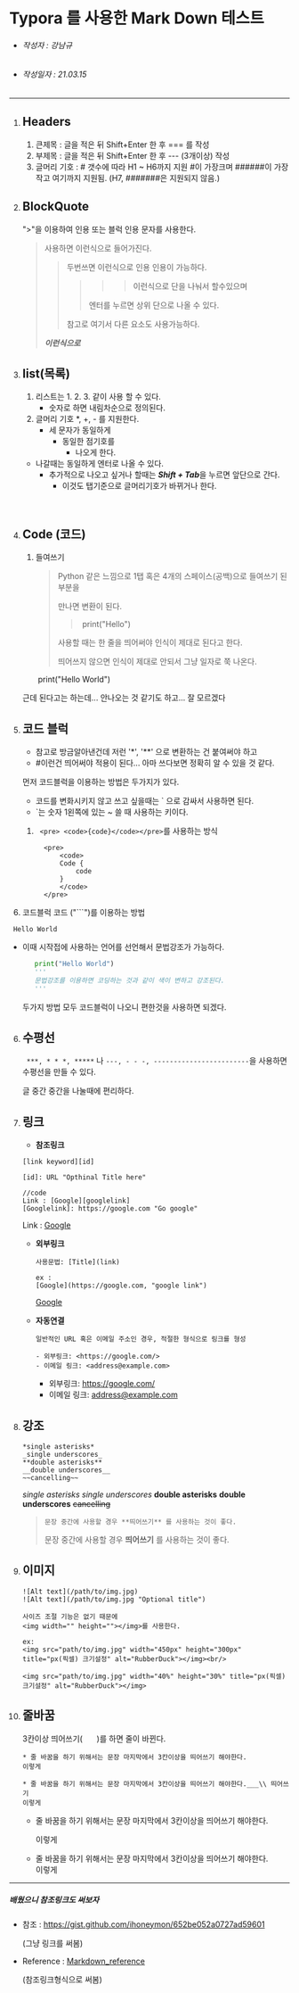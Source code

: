 # Typora 를 사용한 **Mark Down** 테스트



- ###### 작성자 : 강남규

- ###### 작성일자 : 21.03.15

---



1. Headers
   ---

   1.  큰제목 : 글을 적은 뒤 Shift+Enter 한 후 === 를 작성
    2.  부제목 : 글을 적은 뒤 Shift+Enter 한 후 --- (3개이상) 작성
    3.  글머리 기호 : # 갯수에 따라 H1 ~ H6까지 지원
       #이 가장크며 ######이 가장 작고 여기까지 지원됨.
       (H7, #######은 지원되지 않음.)



2. BlockQuote
   ---

   ">"을 이용하여 인용 또는 블럭 인용 문자를 사용한다.

   > 사용하면 이런식으로 들어가진다.
   >
   > > 두번쓰면 이런식으로 인용 인용이 가능하다.
   > >
   > > > > > 이런식으로 단을 나눠서 할수있으며
   > > >
   > > > 엔터를 누르면 상위 단으로 나올 수 있다.
   >>
   > > 참고로 여기서 다른 요소도 사용가능하다. 
   >
   > ***이런식으로***



 3. list(목록)
    ---

    1. 리스트는 1. 2. 3. 같이 사용 할 수 있다.
       - 숫자로 하면 내림차순으로 정의된다.
    2. 글머리 기호 *, +, - 를 지원한다.
       * 세 문자가 동일하게
         + 동일한 점기호를
           - 나오게 한다.

    * 나갈때는 동일하게 엔터로 나올 수 있다.
      * 추가적으로 나오고 싶거나 할때는 ***Shift + Tab***을 누르면 앞단으로 간다.
        * 이것도 탭기준으로 글머리기호가 바뀌거나 한다.

​	

4. **Code (코드)** 
   ---

   1. 들여쓰기

      > Python 같은 느낌으로 1탭 혹은 4개의 스페이스(공백)으로 들여쓰기 된 부분을
      >
      > 만나면 변환이 된다.
      >
      > > 
      > >
      > > ​	print("Hello")
      > >
      > >  
      >
      > 사용할 때는 한 줄을 띄어써야 인식이 제대로 된다고 한다.
      >
      > 띄어쓰지 않으면 인식이 제대로 안되서 그냥 일자로 쭉 나온다.

      ​	print("Hello World")

   

   근데 된다고는 하는데... 안나오는 것 같기도 하고... 잘 모르겠다



5. 코드 블럭
   ---

   * 참고로 방금알아낸건데 저런 '*', '**' 으로 변환하는 건 붙여써야 하고 
   * #이런건 띄어써야 적용이 된다... 아마 쓰다보면 정확히 알 수 있을 것 같다.

   

   먼저 코드블럭을 이용하는 방법은 두가지가 있다.

   * 코드를 변화시키지 않고 쓰고 싶을때는 ` 으로 감싸서 사용하면 된다.
   * `는 숫자 1왼쪽에 있는 ~ 쓸 때 사용하는 키이다.

   1. ` <pre> <code>{code}</code></pre>`를 사용하는 방식

      ```
      	<pre>
      	    <code>
      	    Code {
      	    	code
      	    }
      	    </code>
      	</pre>
      ```
   
2.  코드블럭 코드 ("```")를 이용하는 방법 
   
   ``` Hello World```
   
   - 이때 시작접에 사용하는 언어를 선언해서 문법강조가 가능하다.
   
     ``` python
        print("Hello World")
        '''
        문법강조를 이용하면 코딩하는 것과 같이 색이 변하고 강조된다.
        '''
     ```
   
     두가지 방법 모두 코드블럭이 나오니 편한것을 사용하면 되겠다.



6. 수평선
   ---

   ` ***, * * *, *****` 나  `---, - - -, ------------------------`을 사용하면 수평선을 만들 수 있다.

   글 중간 중간을 나눌때에 편리하다.



7. 링크
   ---

   - **참조링크**

   ```
   [link keyword][id]
   
   [id]: URL "Opthinal Title here"
   
   //code
   Link : [Google][googlelink]
   [Googlelink]: https://google.com "Go google"
   ```

   Link : [Google][googlelink]

   [Googlelink]: https://google.com "Go google"

   

   - **외부링크**

     ``````
     사용문법: [Title](link)
     
     ex : 
     [Google](https://google.com, "google link")
     ``````

     [Google](https://google.com, "google link")

     

   - **자동연결**

     ``````
     일반적인 URL 혹은 이메일 주소인 경우, 적절한 형식으로 링크를 형성
     
     - 외부링크: <https://google.com/>
     - 이메일 링크: <address@example.com>
     ``````

     - 외부링크: <https://google.com/>
     - 이메일 링크: <address@example.com>



 8. 강조
    ---

    ``````
    *single asterisks*
    _single underscores_
    **double asterisks**
    __double underscores__
    ~~cancelling~~
    ``````

    *single asterisks*
    _single underscores_
    **double asterisks**
    __double underscores__
    ~~cancelling~~

    > `문장 중간에 사용할 경우 **띄어쓰기** 를 사용하는 것이 좋다.`
    >
    > 문장 중간에 사용할 경우  **띄어쓰기** 를 사용하는 것이 좋다.



 9. 이미지
    ---

    ``````
    ![Alt text](/path/to/img.jpg)
    ![Alt text](/path/to/img.jpg "Optional title")
    
    사이즈 조절 기능은 없기 때문에 
    <img width="" height=""></img>를 사용한다.
    
    ex: 
    <img src="path/to/img.jpg" width="450px" height="300px" title="px(픽셀) 크기설정" alt="RubberDuck"></img><br/>
    
    <img src="path/to/img.jpg" width="40%" height="30%" title="px(픽셀) 크기설정" alt="RubberDuck"></img>
    ``````



 10. 줄바꿈
     ---

     3칸이상 띄어쓰기(`   ` )를 하면 줄이 바뀐다.    

     ``````
     * 줄 바꿈을 하기 위해서는 문장 마지막에서 3칸이상을 띄어쓰기 해야한다.
     이렇게
     
     * 줄 바꿈을 하기 위해서는 문장 마지막에서 3칸이상을 띄어쓰기 해야한다.___\\ 띄어쓰기
     이렇게
     ``````

     * 줄 바꿈을 하기 위해서는 문장 마지막에서 3칸이상을 띄어쓰기 해야한다. 
       
       이렇게
       
     * 줄 바꿈을 하기 위해서는 문장 마지막에서 3칸이상을 띄어쓰기 해야한다.   
       이렇게

---

##### 배웠으니 참조링크도 써보자

* 참조 : https://gist.github.com/ihoneymon/652be052a0727ad59601

  (그냥 링크를 써봄)


- Reference : [Markdown_reference][Markdown_link]

  [Markdown_link]: https://gist.github.com/ihoneymon/652be052a0727ad59601 "Markdown_reference"

  (참조링크형식으로 써봄)    

